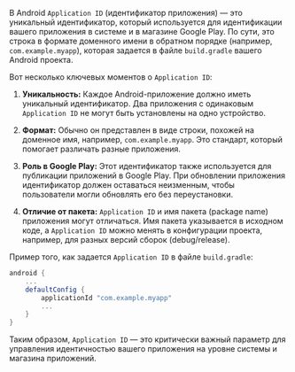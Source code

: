 В Android `Application ID` (идентификатор приложения) — это уникальный идентификатор, который используется для идентификации вашего приложения в системе и в магазине Google Play. По сути, это строка в формате доменного имени в обратном порядке (например, `com.example.myapp`), которая задается в файле `build.gradle` вашего Android проекта.

Вот несколько ключевых моментов о `Application ID`:

1. **Уникальность:** Каждое Android-приложение должно иметь уникальный идентификатор. Два приложения с одинаковым `Application ID` не могут быть установлены на одно устройство.

2. **Формат:** Обычно он представлен в виде строки, похожей на доменное имя, например, `com.example.myapp`. Это стандарт, который помогает различать разные приложения.

3. **Роль в Google Play:** Этот идентификатор также используется для публикации приложений в Google Play. При обновлении приложения идентификатор должен оставаться неизменным, чтобы пользователи могли обновлять его без переустановки.

4. **Отличие от пакета:** `Application ID` и имя пакета (package name) приложения могут отличаться. Имя пакета указывается в исходном коде, а `Application ID` можно менять в конфигурации проекта, например, для разных версий сборок (debug/release).

Пример того, как задается `Application ID` в файле `build.gradle`:

```gradle
android {
    ...
    defaultConfig {
        applicationId "com.example.myapp"
        ...
    }
}
```

Таким образом, `Application ID` — это критически важный параметр для управления идентичностью вашего приложения на уровне системы и магазина приложений.